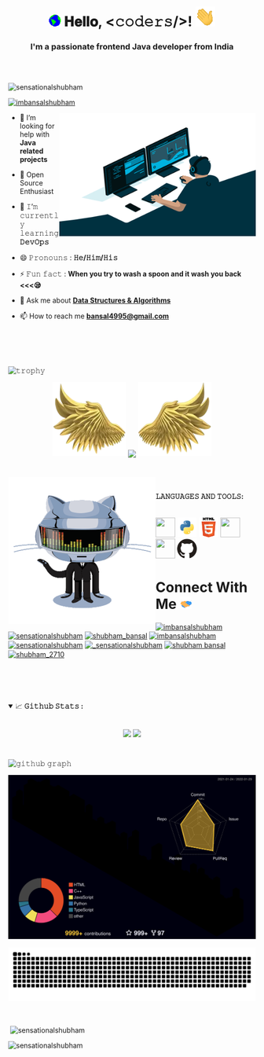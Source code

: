 <h1 align="center">
  <img src="GIF/Earth.gif" width="24px">
  𝐇𝐞𝐥𝐥𝐨, &lt;𝚌𝚘𝚍𝚎𝚛𝚜/&gt;!
  <img src="GIF/Hi.gif" width="40px" />
</h1>
<h3 align="center">I'm a passionate frontend Java developer from India</h3>

<br/>
<br/>

<p align="left"> <img src="https://komarev.com/ghpvc/?username=sensationalshubham&label=Profile%20views&color=0e75b6&style=flat" alt="sensationalshubham" /> </p> <p align="left"> <a href="https://twitter.com/imbansalshubham" target="blank"><img src="https://img.shields.io/twitter/follow/imbansalshubham?logo=twitter&style=for-the-badge" alt="imbansalshubham" /></a> </p>

<img align="right" height="250" width="400" alt="GIF" src="GIF/code.gif">

- 🤝 I’m looking for help with **Java related projects**
- 🤖 Open Source Enthusiast
- 🌱 𝙸’𝚖 𝚌𝚞𝚛𝚛𝚎𝚗𝚝𝚕𝚢 𝚕𝚎𝚊𝚛𝚗𝚒𝚗𝚐 **𝙳𝚎𝚟𝙾𝚙𝚜**
- 😄 𝙿𝚛𝚘𝚗𝚘𝚞𝚗𝚜 : **𝙷𝚎/𝙷𝚒𝚖/𝙷𝚒𝚜**
- ⚡ 𝙵𝚞𝚗 𝚏𝚊𝚌𝚝 : **When you try to wash a spoon and it wash you back <<<😪**

- 💬 Ask me about **[Data Structures & Algorithms](https://github.com/SensationalShubham/Data-Structures-and-Algo.-in-java)**

- 📫 How to reach me **bansal4995@gmail.com**

<br/>
<br/>

#

![𝚝𝚛𝚘𝚙𝚑𝚢](https://github-profile-trophy.vercel.app/?username=sensationalshubham&column=8&margin-w=15&margin-h=15&no-bg=true&no-frame=true&theme=juicyfresh)

<p align="center">
  <img height="150" width="150" src="WEBP/left.webp">
  <img align="center" src="https://github-readme-streak-stats.herokuapp.com/?user=sensationalshubham&theme=dark&hide_border=true"/>
  <img height="150" width="150" src="WEBP/right.webp">
</p>

#

<img align="left" height="300" width="300" alt="𝙶𝙸𝙵" src="GIF/github.gif">
<br/>

**𝙻𝙰𝙽𝙶𝚄𝙰𝙶𝙴𝚂 𝙰𝙽𝙳 𝚃𝙾𝙾𝙻𝚂:**  
<br/>
<br/>
<code><img height="40" width="40" src="https://images.vexels.com/media/users/3/166401/isolated/preview/b82aa7ac3f736dd78570dd3fa3fa9e24-java-programming-language-icon-by-vexels.png"></code>
<code><img height="40" width="40" src="https://raw.githubusercontent.com/github/explore/80688e429a7d4ef2fca1e82350fe8e3517d3494d/topics/python/python.png"></code>
<code><img height="40" width="40" src="https://raw.githubusercontent.com/github/explore/80688e429a7d4ef2fca1e82350fe8e3517d3494d/topics/html/html.png"></code>
<code><img height="40" width="40" src="https://cdn.iconscout.com/icon/free/png-256/css-131-722685.png"></code>
<code><img height="40" width="40" src="https://upload.wikimedia.org/wikipedia/commons/thumb/3/3f/Git_icon.svg/1024px-Git_icon.svg.png"></code>
<code><img height="40" width="40" src="https://raw.githubusercontent.com/github/explore/80688e429a7d4ef2fca1e82350fe8e3517d3494d/topics/github-api/github-api.png"></code>
<!-- <code><img height="40" width="40" src="https://raw.githubusercontent.com/github/explore/80688e429a7d4ef2fca1e82350fe8e3517d3494d/topics/typescript/typescript.png"></code> -->

<h1>
  Connect With Me
  <img src="GIF/Handshake.gif" height="25px">
</h1>
<p align="left">
<a href="https://twitter.com/imbansalshubham" target="blank"><img align="center" src="https://raw.githubusercontent.com/rahuldkjain/github-profile-readme-generator/master/src/images/icons/Social/twitter.svg" alt="imbansalshubham" height="30" width="40" /></a>
<a href="https://linkedin.com/in/sensationalshubham" target="blank"><img align="center" src="https://raw.githubusercontent.com/rahuldkjain/github-profile-readme-generator/master/src/images/icons/Social/linked-in-alt.svg" alt="sensationalshubham" height="30" width="40" /></a>
<a href="https://www.leetcode.com/shubham_bansal" target="blank"><img align="center" src="https://raw.githubusercontent.com/rahuldkjain/github-profile-readme-generator/master/src/images/icons/Social/leet-code.svg" alt="shubham_bansal" height="30" width="40" /></a>
<a href="https://codepen.io/imbansalshubham" target="blank"><img align="center" src="https://raw.githubusercontent.com/rahuldkjain/github-profile-readme-generator/master/src/images/icons/Social/codepen.svg" alt="imbansalshubham" height="30" width="40" /></a>
<a href="https://dev.to/sensationalshubham" target="blank"><img align="center" src="https://raw.githubusercontent.com/rahuldkjain/github-profile-readme-generator/master/src/images/icons/Social/devto.svg" alt="sensationalshubham" height="30" width="40" /></a>
<a href="https://instagram.com/_sensationalshubham" target="blank"><img align="center" src="https://raw.githubusercontent.com/rahuldkjain/github-profile-readme-generator/master/src/images/icons/Social/instagram.svg" alt="_sensationalshubham" height="30" width="40" /></a>
<a href="https://www.youtube.com/channel/UCwrXiXUbphJ7JMVVfWlYsvQ" target="blank"><img align="center" src="https://raw.githubusercontent.com/rahuldkjain/github-profile-readme-generator/master/src/images/icons/Social/youtube.svg" alt="shubham bansal" height="30" width="40" /></a>
<a href="https://www.codechef.com/users/shubham_2710" target="blank"><img align="center" src="https://cdn.jsdelivr.net/npm/simple-icons@3.1.0/icons/codechef.svg" alt="shubham_2710" height="30" width="40" /></a>

</p>

<br/>
<br/>

#

<details open="">
<summary>
  <g-emoji class="g-emoji" alias="chart_with_upwards_trend" fallback-src="https://github.githubassets.com/images/icons/emoji/unicode/1f4c8.png">📈</g-emoji>
  <strong>𝙶𝚒𝚝𝚑𝚞𝚋 𝚂𝚝𝚊𝚝𝚜 : </strong>
</summary>
<br>

<p align="center">
    <img align="center" src="https://github-readme-stats.vercel.app/api?username=sensationalshubham&show_icons=true&hide_border=true&title_color=94b4a4&amp&icon_color=FFFFFF&amp&text_color=FFFFFF&amp&bg_color=000000&count_private=true&include_all_commits=true"/>
    <img align="center" height="195px" src="https://github-readme-stats.vercel.app/api/top-langs/?username=sensationalshubham&text_color=FFFFFF&bg_color=000000&title_color=94b4a4&langs_count=15&layout=compact&hide_border=true" />
</p>
</details>
<br>

![𝚐𝚒𝚝𝚑𝚞𝚋 𝚐𝚛𝚊𝚙𝚑](https://activity-graph.herokuapp.com/graph?username=sensationalshubham&theme=react-dark&hide_border=true&area=true)

![3D Profile](profile-3d-contrib/profile-night-rainbow.svg)

![𝙶𝚒𝚝𝚑𝚞𝚋 𝙲𝚘𝚗𝚝𝚛𝚒𝚋𝚞𝚝𝚒𝚘𝚗 𝙶𝚛𝚊𝚙𝚑](github-contribution-grid-snake.svg)

<br/>

<p>&nbsp;<img align="center" src="https://github-readme-stats.vercel.app/api?username=sensationalshubham&show_icons=true&locale=en" alt="sensationalshubham" /></p>

<p><img align="left" src="https://github-readme-stats.vercel.app/api/top-langs?username=sensationalshubham&show_icons=true&locale=en&layout=compact" alt="sensationalshubham" /></p>
